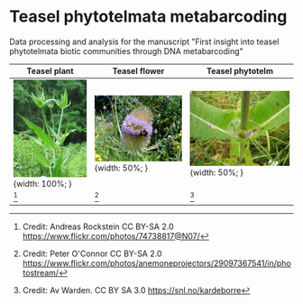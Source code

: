 # Teasel phytotelmata metabarcoding
Data processing and analysis for the manuscript "First insight into teasel phytotelmata biotic communities through DNA metabarcoding"

| Teasel plant  | Teasel flower | Teasel phytotelm |
| ------------- | ------------- | ------------- |
|![Teasel plant](images/Image_dipsacus_3.jpg){width: 100%; }|![Teasel flower](images/Image_dipsacus_1.jpg){width: 50%; }|![Teasel phytotelm](images/Image_dipsacus_2.jpg){width: 50%; }|
|[^1]|[^2]|[^3]|  

[^1]: Credit: Andreas Rockstein CC BY-SA 2.0 https://www.flickr.com/photos/74738817@N07/  
[^2]: Credit: Peter O'Connor CC BY-SA 2.0 https://www.flickr.com/photos/anemoneprojectors/29097367541/in/photostream/  
[^3]: Credit: Av Warden. CC BY SA 3.0 https://snl.no/kardeborre  